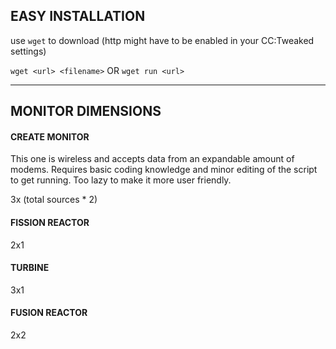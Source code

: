 ## EASY INSTALLATION
use `wget` to download (http might have to be enabled in your CC:Tweaked settings)

`wget <url> <filename>`
OR
`wget run <url>`

---
## MONITOR DIMENSIONS

#### CREATE MONITOR
This one is wireless and accepts data from an expandable amount of modems. Requires basic coding knowledge and minor editing of the script to get running. Too lazy to make it more user friendly.

3x (total sources * 2)

#### FISSION REACTOR
2x1

#### TURBINE
3x1

#### FUSION REACTOR
2x2